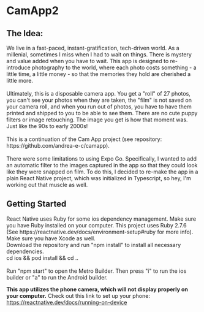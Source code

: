 # CamApp2

<h2><b>The Idea:</b></h2>
We live in a fast-paced, instant-gratification, tech-driven world. As a millenial, sometimes I miss when I had to wait on things. There is mystery and value added when you have to wait. This app is designed to re-introduce photography to the world, where each photo costs something - a little time, a little money - so that the memories they hold are cherished a little more.
</br>
</br>
Ultimately, this is a disposable camera app. You get a "roll" of 27 photos, you can't see your photos when they are taken, the "film" is not saved on your camera roll, and when you run out of photos, you have to have them printed and shipped to you to be able to see them. There are no cute puppy filters or image retouching. The image you get is how that moment was. Just like the 90s to early 2000s!
</br>
</br>
This is a continuation of the Cam App project (see repository: https://github.com/andrea-e-c/camapp).
</br>
</br>
There were some limitations to using Expo Go. Specifically, I wanted to add an automatic filter to the images captured in the app so that they could look like they were snapped on film. To do this, I decided to re-make the app in a plain React Native project, which was initialized in Typescript, so hey, I'm working out that muscle as well.


<h2><b>Getting Started</b></h2>
React Native uses Ruby for some ios dependency management. Make sure you have Ruby installed on your computer. This project uses Ruby 2.7.6 (See https://reactnative.dev/docs/environment-setup#ruby for more info).
</br>
Make sure you have Xcode as well.
</br>
Download the repository and run "npm install" to install all necessary dependencies.
</br>
cd ios && pod install && cd ..
</br>
</br>
Run "npm start" to open the Metro Builder. Then press "i" to run the ios builder or "a" to run the Android builder.

<b>This app utilizes the phone camera, which will not display properly on your computer.</b>
Check out this link to set up your phone: https://reactnative.dev/docs/running-on-device
